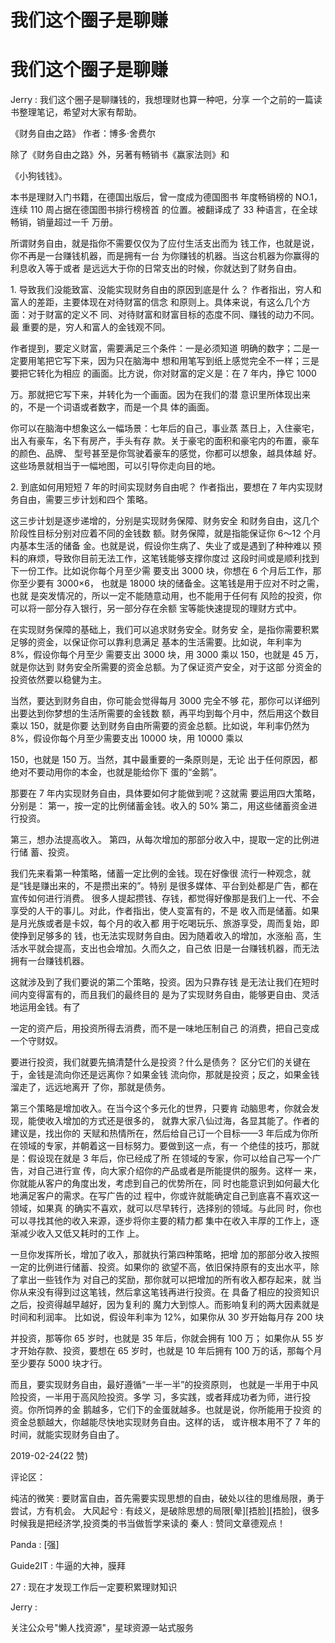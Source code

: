 # 我们这个圈子是聊赚

# 我们这个圈子是聊赚

Jerry : 我们这个圈子是聊赚钱的，我想理财也算一种吧，分享 一个之前的一篇读书整理笔记，希望对大家有帮助。

《财务自由之路》 作者：博多·舍费尔

除了《财务自由之路》外，另著有畅销书《赢家法则》和

《小狗钱钱》。

本书是理财入门书籍，在德国出版后，曾一度成为德国图书 年度畅销榜的 NO.1，连续 110 周占据在德国图书排行榜榜首 的位置。被翻译成了 33 种语言，在全球畅销，销量超过一千 万册。

所谓财务自由，就是指你不需要仅仅为了应付生活支出而为 钱工作，也就是说，你不再是一台赚钱机器，而是拥有一台 为你赚钱的机器。当这台机器为你赢得的利息收入等于或者 是远远大于你的日常支出的时候，你就达到了财务自由。

1\. 导致我们没能致富、没能实现财务自由的原因到底是什 么？ 作者指出，穷人和富人的差距，主要体现在对待财富的信念 和原则上。具体来说，有这么几个方面：对于财富的定义不 同、对待财富和财富目标的态度不同、赚钱的动力不同。最 重要的是，穷人和富人的金钱观不同。

作者提到，要定义财富，需要满足三个条件：一是必须知道 明确的数字；二是一定要用笔把它写下来，因为只在脑海中 想和用笔写到纸上感觉完全不一样；三是要把它转化为相应 的画面。比方说，你对财富的定义是：在 7 年内，挣它 1000

万。那就把它写下来，并转化为一个画面。因为在我们的潜 意识里所体现出来的，不是一个词语或者数字，而是一个具 体的画面。

你可以在脑海中想象这么一幅场景：七年后的自己，事业蒸 蒸日上，入住豪宅，出入有豪车，名下有房产，手头有存 款。关于豪宅的面积和豪宅内的布置，豪车的颜色、品牌、 型号甚至是你驾驶着豪车的感觉，你都可以想象，越具体越 好。这些场景就相当于一幅地图，可以引导你走向目的地。

2\. 到底如何用短短 7 年的时间实现财务自由呢？ 作者指出，要想在 7 年内实现财务自由，需要三步计划和四个 策略。

这三步计划是逐步递增的，分别是实现财务保障、财务安全 和财务自由，这几个阶段性目标分别对应着不同的金钱数 额。财务保障，就是指能保证你 6～12 个月内基本生活的储备 金。也就是说，假设你生病了、失业了或是遇到了种种难以 预料的麻烦，导致你目前无法工作，这笔钱能够支撑你度过 这段时间或是顺利找到下一份工作。比如说你每个月至少需 要支出 3000 块，你想在 6 个月后工作，那你至少要有 3000×6， 也就是 18000 块的储备金。这笔钱是用于应对不时之需，也就 是突发情况的，所以一定不能随意动用，也不能用于任何有 风险的投资，你可以将一部分存入银行，另一部分存在余额 宝等能快速提现的理财方式中。

在实现财务保障的基础上，我们可以追求财务安全。财务安 全，是指你需要积累足够的资金，以保证你可以靠利息满足 基本的生活需要。比如说，年利率为 8%，假设你每个月至少 需要支出 3000 块，用 3000 乘以 150，也就是 45 万，就是你达到 财务安全所需要的资金总额。为了保证资产安全，对于这部 分资金的投资依然要以稳健为主。

当然，要达到财务自由，你可能会觉得每月 3000 完全不够 花，那你可以详细列出要达到你梦想的生活所需要的金钱数 额，再平均到每个月中，然后用这个数目乘以 150，就是你要 达到财务自由所需要的资金总额。比如说，年利率仍然为 8%，假设你每个月至少需要支出 10000 块，用 10000 乘以

150，也就是 150 万。当然，其中最重要的一条原则是，无论 出于任何原因，都绝对不要动用你的本金，也就是能给你下 蛋的“金鹅”。

那要在 7 年内实现财务自由，具体要如何才能做到呢？这就需 要运用四大策略，分别是： 第一，按一定的比例储蓄金钱。收入的 50% 第二，用这些储蓄资金进行投资。

第三，想办法提高收入。 第四，从每次增加的那部分收入中，提取一定的比例进行储 蓄、投资。

我们先来看第一种策略，储蓄一定比例的金钱。现在好像很 流行一种观念，就是“钱是赚出来的，不是攒出来的”。特别 是很多媒体、平台到处都是广告，都在宣传如何进行消费。 很多人提起攒钱、存钱，都觉得好像那是我们上一代、不会 享受的人干的事儿。对此，作者指出，使人变富有的，不是 收入而是储蓄。如果是月光族或者是卡奴，每个月的收入都 用于吃喝玩乐、旅游享受，周而复始，即使挣到足够多的 钱，也无法实现财务自由。因为随着收入的增加，水涨船 高，生活水平就会提高，支出也会增加。久而久之，自己依 旧是一台赚钱机器，而无法拥有一台赚钱机器。

这就涉及到了我们要说的第二个策略，投资。因为只靠存钱 是无法让我们在短时间内变得富有的，而且我们的最终目的 是为了实现财务自由，能够更自由、灵活地运用金钱。有了

一定的资产后，用投资所得去消费，而不是一味地压制自己 的消费，把自己变成一个守财奴。

要进行投资，我们就要先搞清楚什么是投资？什么是债务？ 区分它们的关键在于，金钱是流向你还是远离你？如果金钱 流向你，那就是投资；反之，如果金钱溜走了，远远地离开 了你，那就是债务。

第三个策略是增加收入。在当今这个多元化的世界，只要肯 动脑思考，你就会发现，能使收入增加的方式还是很多的， 就靠大家八仙过海，各显其能了。作者的建议是，找出你的 天赋和热情所在，然后给自己订一个目标——3 年后成为你所 在领域的专家，并朝着这一目标努力。要做到这一点，有一 个绝佳的技巧，那就是：假设现在就是 3 年后，你已经成了所 在领域的专家，你可以给自己写一个广告，对自己进行宣 传，向大家介绍你的产品或者是所能提供的服务。这样一 来，你就能从客户的角度出发，考虑到自己的优势所在，同 时也能意识到如何最大化地满足客户的需求。在写广告的过 程中，你或许就能确定自己到底喜不喜欢这一领域，如果真 的确实不喜欢，就可以尽早转行，选择别的领域。与此同 时，你也可以寻找其他的收入来源，逐步将你主要的精力都 集中在收入丰厚的工作上，逐渐减少收入又低又耗时的工作 上。

一旦你发挥所长，增加了收入，那就执行第四种策略，把增 加的那部分收入按照一定的比例进行储蓄、投资。如果你的 欲望不高，依旧保持原有的支出水平，除了拿出一些钱作为 对自己的奖励，那你就可以把增加的所有收入都存起来，就 当你从来没有得到过这笔钱，然后拿这笔钱再进行投资。在 具备了相应的投资知识之后，投资得越早越好，因为复利的 魔力大到惊人。而影响复利的两大因素就是时间和利润率。 比如说，假设年利率为 12%，如果你从 30 岁开始每月存 200 块

并投资，那等你 65 岁时，也就是 35 年后，你就会拥有 100 万； 如果你从 55 岁才开始存款、投资，要想在 65 岁时，也就是 10 年后拥有 100 万的话，那每个月至少要存 5000 块才行。

而且，要实现财务自由，最好遵循“一半一半”的投资原则， 也就是一半用于中风险投资，一半用于高风险投资。多学 习，多实践，或者拜成功者为师，进行投资。你所饲养的金 鹅越多，它们下的金蛋就越多。也就是说，你所能用于投资 的资金总额越大，你越能尽快地实现财务自由。这样的话， 或许根本用不了 7 年的时间，就能实现财务自由了。

2019-02-24(22 赞)

评论区：

纯洁的微笑 : 要财富自由，首先需要实现思想的自由，破处以往的思维局限，勇于尝试，方有机会。 大风起兮 : 有歧义，是破除思想的局限[晕][捂脸][捂脸]，很多时候我是把经济学,投资类的书当做哲学来读的 秦人 : 赞同文章德观点！

Panda : [强]

Guide2IT : 牛逼的大神，膜拜

27 : 现在才发现工作后一定要积累理财知识

Jerry :

关注公众号"懒人找资源"，星球资源一站式服务